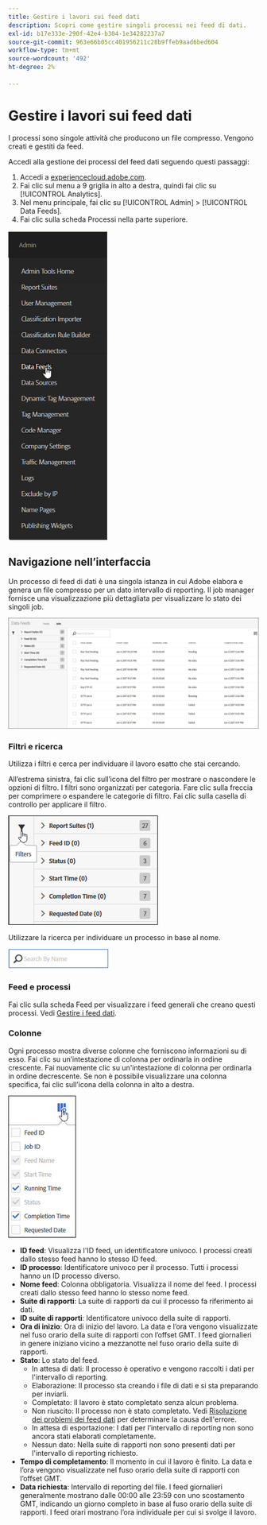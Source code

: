 ```yaml
---
title: Gestire i lavori sui feed dati
description: Scopri come gestire singoli processi nei feed di dati.
exl-id: b17e333e-290f-42e4-b304-1e34282237a7
source-git-commit: 963e66b05cc401956211c28b9ffeb9aad6bed604
workflow-type: tm+mt
source-wordcount: '492'
ht-degree: 2%

---
```


# Gestire i lavori sui feed dati

I processi sono singole attività che producono un file compresso. Vengono creati e gestiti da feed.

Accedi alla gestione dei processi del feed dati seguendo questi passaggi:

1. Accedi a [experiencecloud.adobe.com](https://experiencecloud.adobe.com).
2. Fai clic sul menu a 9 griglia in alto a destra, quindi fai clic su [!UICONTROL Analytics].
3. Nel menu principale, fai clic su [!UICONTROL Admin] > [!UICONTROL Data Feeds].
4. Fai clic sulla scheda Processi nella parte superiore.

![Menu feed dati](assets/AdminMenu.png)

## Navigazione nell’interfaccia

Un processo di feed di dati è una singola istanza in cui Adobe elabora e genera un file compresso per un dato intervallo di reporting. Il job manager fornisce una visualizzazione più dettagliata per visualizzare lo stato dei singoli job.

![Processi](assets/jobs.jpg)

### Filtri e ricerca

Utilizza i filtri e cerca per individuare il lavoro esatto che stai cercando.

All’estrema sinistra, fai clic sull’icona del filtro per mostrare o nascondere le opzioni di filtro. I filtri sono organizzati per categoria. Fare clic sulla freccia per comprimere o espandere le categorie di filtro. Fai clic sulla casella di controllo per applicare il filtro.

![Filtro](assets/jobs-filter.jpg)

Utilizzare la ricerca per individuare un processo in base al nome.

![Ricerca](assets/search.jpg)

### Feed e processi

Fai clic sulla scheda Feed per visualizzare i feed generali che creano questi processi. Vedi [Gestire i feed dati](df-manage-feeds.md).

### Colonne

Ogni processo mostra diverse colonne che forniscono informazioni su di esso. Fai clic su un’intestazione di colonna per ordinarla in ordine crescente. Fai nuovamente clic su un&#39;intestazione di colonna per ordinarla in ordine decrescente. Se non è possibile visualizzare una colonna specifica, fai clic sull’icona della colonna in alto a destra.

![Icona Colonna](assets/job-cols.jpg)

* **ID feed**: Visualizza l&#39;ID feed, un identificatore univoco. I processi creati dallo stesso feed hanno lo stesso ID feed.
* **ID processo**: Identificatore univoco per il processo. Tutti i processi hanno un ID processo diverso.
* **Nome feed**: Colonna obbligatoria. Visualizza il nome del feed. I processi creati dallo stesso feed hanno lo stesso nome feed.
* **Suite di rapporti**: La suite di rapporti da cui il processo fa riferimento ai dati.
* **ID suite di rapporti**: Identificatore univoco della suite di rapporti.
* **Ora di inizio**: Ora di inizio del lavoro. La data e l’ora vengono visualizzate nel fuso orario della suite di rapporti con l’offset GMT. I feed giornalieri in genere iniziano vicino a mezzanotte nel fuso orario della suite di rapporti.
* **Stato**: Lo stato del feed.
   * In attesa di dati: Il processo è operativo e vengono raccolti i dati per l&#39;intervallo di reporting.
   * Elaborazione: Il processo sta creando i file di dati e si sta preparando per inviarli.
   * Completato: Il lavoro è stato completato senza alcun problema.
   * Non riuscito: Il processo non è stato completato. Vedi [Risoluzione dei problemi dei feed dati](troubleshooting.md) per determinare la causa dell&#39;errore.
   * In attesa di esportazione: I dati per l’intervallo di reporting non sono ancora stati elaborati completamente.
   * Nessun dato: Nella suite di rapporti non sono presenti dati per l&#39;intervallo di reporting richiesto.
* **Tempo di completamento**: Il momento in cui il lavoro è finito. La data e l’ora vengono visualizzate nel fuso orario della suite di rapporti con l’offset GMT.
* **Data richiesta**: Intervallo di reporting del file. I feed giornalieri generalmente mostrano dalle 00:00 alle 23:59 con uno scostamento GMT, indicando un giorno completo in base al fuso orario della suite di rapporti. I feed orari mostrano l’ora individuale per cui si svolge il lavoro.
